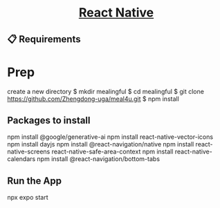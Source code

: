 <h1 align="center">
  <a href="https://reactnative.dev/">
    React Native
  </a>
</h1>

## 📋 Requirements
# Prep
create a new directory $ mkdir mealingful
$ cd mealingful
$ git clone https://github.com/Zhengdong-uga/meal4u.git
$ npm install

## Packages to install
npm install @google/generative-ai
npm install react-native-vector-icons
npm install dayjs
npm install @react-navigation/native
npm install react-native-screens react-native-safe-area-context
npm install react-native-calendars
npm install @react-navigation/bottom-tabs

## Run the App
npx expo start



